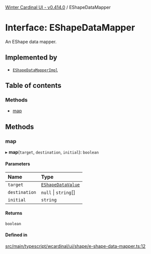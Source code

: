 [Winter Cardinal UI - v0.414.0](../index.md) / EShapeDataMapper

# Interface: EShapeDataMapper

An EShape data mapper.

## Implemented by

- [`EShapeDataMapperImpl`](../classes/EShapeDataMapperImpl.md)

## Table of contents

### Methods

- [map](EShapeDataMapper.md#map)

## Methods

### map

▸ **map**(`target`, `destination`, `initial`): `boolean`

#### Parameters

| Name | Type |
| :------ | :------ |
| `target` | [`EShapeDataValue`](EShapeDataValue.md) |
| `destination` | ``null`` \| `string`[] |
| `initial` | `string` |

#### Returns

`boolean`

#### Defined in

[src/main/typescript/wcardinal/ui/shape/e-shape-data-mapper.ts:12](https://github.com/winter-cardinal/winter-cardinal-ui/blob/v0.414.0/src/main/typescript/wcardinal/ui/shape/e-shape-data-mapper.ts#L12)
